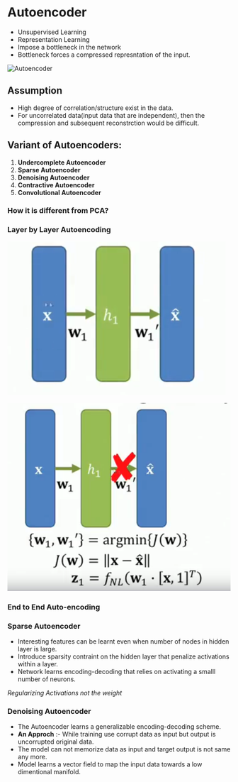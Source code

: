 # Autoencoder

* Unsupervised Learning
* Representation Learning
* Impose a bottleneck in the network
* Bottleneck forces a compressed represntation of the input.

![Autoencoder](/url "title")

## Assumption
* High degree of correlation/structure exist in the data.
* For uncorrelated data(input data that are independent), then the compression and subsequent reconstrction would be difficult.

## Variant of Autoencoders:
1. **Undercomplete Autoencoder**
2. **Sparse Autoencoder**
3. **Denoising Autoencoder**
4. **Contractive Autoencoder**
5. **Convolutional Autoencoder**

### How it is different from PCA?


### Layer by Layer Autoencoding

![](/Autoencoder/docs/Autoencoderlayerbylayer1.PNG "Layer By Layer Auto-encoding")

![](/Autoencoder/docs/Autoencoderlayerbylayer2.PNG)

### End to End Auto-encoding

### Sparse Autoencoder
* Interesting features can be learnt even when number of nodes in hidden layer is large. 
* Introduce sparsity contraint on the hidden layer that penalize activations within a layer.
* Network learns encoding-decoding that relies on activating a smalll number of neurons.

 *Regularizing Activations not the weight* 
 
 ### Denoising Autoencoder 
 * The Autoencoder learns a generalizable encoding-decoding scheme.
 * **An Approch** :- While training use corrupt data as input but output is uncorrupted original data.
 * The model can not memorize data as input and target output is not same any more.
 * Model learns a vector field to map the input data towards a low dimentional manifold.
